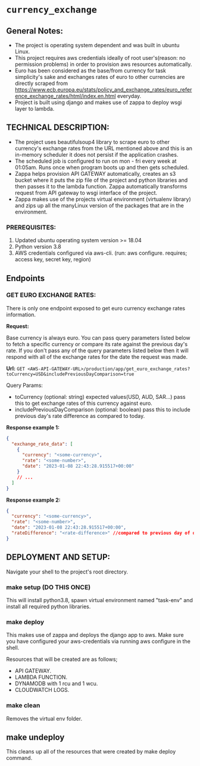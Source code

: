 # `currency_exchange`

## General Notes:

- The project is operating system dependent and was built in ubuntu Linux.
- This project requires aws credentials ideally of root user's(reason: no permission problems) in order to provision aws resources automatically.
- Euro has been considered as the base/from currency for task simplicity's sake and exchanges rates of euro to other currencies are directly scraped from https://www.ecb.europa.eu/stats/policy_and_exchange_rates/euro_reference_exchange_rates/html/index.en.html everyday.
- Project is built using django and makes use of zappa to deploy wsgi layer to lambda.

## TECHNICAL DESCRIPTION:

- The project uses beautifulsoup4 library to scrape euro to other currency's exchange rates from the URL mentioned above and this is an in-memory scheduler it does not persist if the application crashes.
- The scheduled job is configured to run on mon - fri every week at 01:05am. Runs once when program boots up and then gets scheduled.
- Zappa helps provision API GATEWAY automatically, creates an s3 bucket where it puts the zip file of the project and python libraries and then passes it to the lambda function. Zappa automatically transforms request from API gateway to wsgi interface of the project.
- Zappa makes use of the projects virtual environment (virtualenv library) and zips up all the manyLinux version of the packages that are in the environment.

### PREREQUISITES:

1. Updated ubuntu operating system version >= 18.04
2. Python version 3.8
3. AWS credentials configured via aws-cli. (run: aws configure. requires; access key, secret key, region)

## Endpoints

### GET EURO EXCHANGE RATES:

There is only one endpoint exposed to get euro currency exchange rates information.

**Request:**

Base currency is always euro. You can pass query parameters listed below to fetch a specific currency or compare its rate against the previous day's rate. If you don't pass any of the query parameters listed below then it will respond with all of the exchange rates for the date the request was made.

**Url:** `GET <AWS-API-GATEWAY-URL>/production/app/get_euro_exchange_rates?toCurrency=USD&includePreviousDayComparison=true`

Query Params:

- toCurrency (optional: string) expected values(USD, AUD, SAR...) pass this to get exchange rates of this currency against euro.
- includePreviousDayComparison (optional: boolean) pass this to include previous day's rate difference as compared to today.

**Response example 1:**

```json
{
  "exchange_rate_data": [
    {
      "currency": "<some-currency>",
      "rate": "<some-number>",
      "date": "2023-01-08 22:43:28.915517+00:00"
    }
    // ...
  ]
}
```

**Response example 2:**

```json
{
  "currency": "<some-currency>",
  "rate": "<some-number>",
  "date": "2023-01-08 22:43:28.915517+00:00",
  "rateDifference": "<rate-difference>" //compared to previous day of date parameter.
}
```

## DEPLOYMENT AND SETUP:

Navigate your shell to the project's root directory.

### make setup (DO THIS ONCE)

This will install python3.8, spawn virtual environment named "task-env" and install all required python libraries.

### make deploy

This makes use of zappa and deploys the django app to aws. Make sure you have configured your aws-credentials via running aws configure in the shell.

Resources that will be created are as follows;

- API GATEWAY.
- LAMBDA FUNCTION.
- DYNAMODB with 1 rcu and 1 wcu.
- CLOUDWATCH LOGS.

### make clean

Removes the virtual env folder.

## make undeploy

This cleans up all of the resources that were created by make deploy command.

